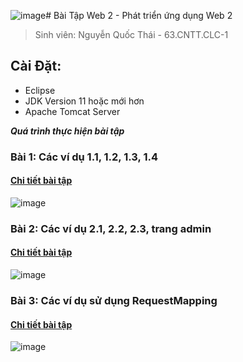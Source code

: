 ![image](https://github.com/GunterWi/63131236_Web2/assets/132816424/0165b330-e374-4ca4-b218-16cfd34ec7e0)# Bài Tập Web 2 - Phát triển ứng dụng Web 2

> Sinh viên: Nguyễn Quốc Thái - 63.CNTT.CLC-1

## Cài Đặt:
- Eclipse
- JDK Version 11 hoặc mới hơn
- Apache Tomcat Server 

***Quá trình thực hiện bài tập***
### Bài 1: Các ví dụ 1.1, 1.2, 1.3, 1.4
#### [Chi tiết bài tập](https://github.com/GunterWi/63131236_Web2/tree/main/DoGetAndDoPost)
![image](https://media.discordapp.net/attachments/1013818251580551170/1198873979595784232/image.png?ex=65eea1e6&is=65dc2ce6&hm=f8be9b7517342f989e9c1393886435a6e0bf02628e260c7b275a2e6f3ba72434&=&format=webp&quality=lossless&width=1440&height=301)

### Bài 2: Các ví dụ 2.1, 2.2, 2.3, trang admin
#### [Chi tiết bài tập](https://github.com/GunterWi/63131236_Web2/tree/main/HelloJSP)
![image](https://media.discordapp.net/attachments/1013818251580551170/1199296653493018624/image.png?ex=65e6f10c&is=65d47c0c&hm=8a2fa3f9f1bd0e40cfd4230b9f2610e3cf91112b5e11d288b53456761f23f5c1&=&format=webp&quality=lossless&width=687&height=386)

### Bài 3: Các ví dụ sử dụng RequestMapping
#### [Chi tiết bài tập](https://github.com/GunterWi/63131236_Web2/tree/main/ExampleRequestMapping)
![image](https://media.discordapp.net/attachments/1013818251580551170/1214251118742339604/image.png?ex=65f86e7a&is=65e5f97a&hm=8410366179edee9cb8ae460a5c92b2a13c4fc2c9023828470da3a057ed57329c&=&format=webp&quality=lossless&width=1177&height=662)
